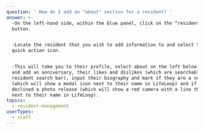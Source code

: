 ```yaml
---
question: ' How do I add an "about" section for a resident? '
answer: >-
  -On the left-hand side, within the blue panel, click on the “residents”
  button. 


  -Locate the resident that you wish to add information to and select the “edit”
  quick action icon. 


  -This will take you to their profile, select about on the left below profile
  and add an anniversary, their likes and dislikes (which are searchable in the
  resident search bar), input their biography and mark if they are a veteran
  (which will show a medal icon next to their name in LifeLoop) and if they have
  declined a photo release (which will show a red camera with a line through it
  next to their name in LifeLoop). 
topics:
  - resident-management
userTypes:
  - staff
---
```



